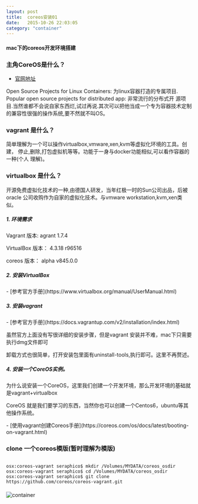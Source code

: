 ```yaml
---
layout: post
title:  coreos安装01
date:   2015-10-26 22:03:05
category: "container"
---
```


<h4>mac下的coreos开发环境搭建</h4>

### 主角CoreOS是什么？

- [官网地址](https://coreos.com/)


Open Source Projects for Linux Containers: 为linux容器打造的专属项目.
Popular open source projects for distributed app: 非常流行的分布式开
源项目.当然谁都不会说自家东西烂,试过再说.其次可以把他当成一个专为容器技术定制
的兼容性很强的操作系统,要不然就不叫OS。


### vagrant 是什么？

简单理解为一个可以操作virtualbox,vmware,xen,kvm等虚拟化环境的工具。创建，
停止,删除,打包虚拟机等等。功能于一身与docker功能相似,可以看作容器的一种(个人
理解)。

### virtualbox 是什么？

开源免费虚拟化技术的一种,由德国人研发，当年红极一时的Sun公司出品，后被oracle
公司收购作为自家的虚拟化技术。与vmware workstation,kvm,xen类似。

<h5>1. 环境需求</h5>

<p> Vagrant 版本: agrant 1.7.4</p>
<p> VirtualBox 版本： 4.3.18 r96516 </p>
<p> coreos 版本： alpha v845.0.0</p>

<h5>2. 安装VirtualBox </h5>
- [参考官方手册](https://www.virtualbox.org/manual/UserManual.html)

<h5>3. 安装vagrant </h5>
- [参考官方手册](https://docs.vagrantup.com/v2/installation/index.html)

<p>虽然官方上面没有写很详细的安装步骤，但是vagrant 安装并不难，mac下只需要执行dmg文件即可</p>
<p>卸载方式也很简单，打开安装包里面有uninstall-tools,执行即可。这里不再赘述。</p>


<h5>4. 安装一个CoreOS实例。</h5>

<p>为什么说安装一个CoreOS，这里我们创建一个开发环境，那么开发环境的基础就是vagrant+virtualbox</p>
<p>CoreOS 就是我们要学习的东西，当然你也可以创建一个Centos6，ubuntu等其他操作系统。</p>
- [使用vagrant创建Coreos手册](https://coreos.com/os/docs/latest/booting-on-vagrant.html)

<h3> clone 一个coreos模版(暂时理解为模版)</h3>
<pre><code>
osx:coreos-vagrant seraphico$ mkdir /Volumes/MYDATA/coreos_osdir
osx:coreos-vagrant seraphico$ cd /Volumes/MYDATA/coreos_osdir
osx:coreos-vagrant seraphico$ git clone https://github.com/coreos/coreos-vagrant.git
</code></pre>



<h4></h4>










![container](images/01.png)
